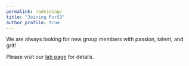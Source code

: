 ```yaml
---
permalink: /advising/
title: "Joining PurS3"
author_profile: true
---
```


We are always looking for new group members with passion, talent, and grit!

Please visit our [lab page](https://purs3lab.github.io/vacancies) for details.

